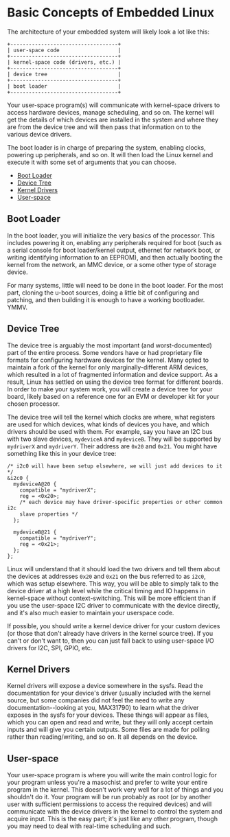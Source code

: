 <!-- vim: set spell spelllang=en_us: -->

# Basic Concepts of Embedded Linux

The architecture of your embedded system will likely look a lot like this:

```
+-----------------------------------+
| user-space code                   |
+-----------------------------------+
| kernel-space code (drivers, etc.) |
+-----------------------------------+
| device tree                       |
+-----------------------------------+
| boot loader                       |
+-----------------------------------+
```

Your user-space program(s) will communicate with kernel-space drivers to access
hardware devices, manage scheduling, and so on. The kernel will get the details
of which devices are installed in the system and where they are from the device
tree and will then pass that information on to the various device drivers.

The boot loader is in charge of preparing the system, enabling clocks, powering
up peripherals, and so on. It will then load the Linux kernel and execute it
with some set of arguments that you can choose.

<!-- vim-markdown-toc GFM -->

* [Boot Loader](#boot-loader)
* [Device Tree](#device-tree)
* [Kernel Drivers](#kernel-drivers)
* [User-space](#user-space)

<!-- vim-markdown-toc -->

## Boot Loader

In the boot loader, you will initialize the very basics of the processor. This
includes powering it on, enabling any peripherals required for boot (such as
a serial console for boot loader/kernel output, ethernet for network boot, or
writing identifying information to an EEPROM), and then actually booting the
kernel from the network, an MMC device, or a some other type of storage device.

For many systems, little will need to be done in the boot loader. For the most
part, cloning the u-boot sources, doing a little bit of configuring and
patching, and then building it is enough to have a working bootloader. YMMV.

## Device Tree

The device tree is arguably the most important (and worst-documented) part of
the entire process. Some vendors have or had proprietary file formats for
configuring hardware devices for the kernel. Many opted to maintain a fork of
the kernel for only marginally-different ARM devices, which resulted in a lot of
fragmented information and device support. As a result, Linux has settled on
using the device tree format for different boards. In order to make your system
work, you will create a device tree for your board, likely based on a reference
one for an EVM or developer kit for your chosen processor.

The device tree will tell the kernel which clocks are where, what registers are
used for which devices, what kinds of devices you have, and which drivers should
be used with them. For example, say you have an I2C bus with two slave devices,
`mydeviceA` and `mydeviceB`. They will be supported by `mydriverX` and
`mydriverY`. Their address are `0x20` and `0x21`. You might have something like
this in your device tree:

```
/* i2c0 will have been setup elsewhere, we will just add devices to it */
&i2c0 {
  mydeviceA@20 {
    compatible = "mydriverX";
    reg = <0x20>;
    /* each device may have driver-specific properties or other common i2c
    slave properties */
  };

  mydeviceB@21 {
    compatible = "mydriverY";
    reg = <0x21>;
  };
};
```

Linux will understand that it should load the two drivers and tell them about
the devices at addresses `0x20` and `0x21` on the bus referred to as `i2c0`,
which was setup elsewhere. This way, you will be able to simply talk to the
device driver at a high level while the critical timing and IO happens in
kernel-space without context-switching. This will be more efficient than if you
use the user-space I2C driver to communicate with the device directly, and it's
also much easier to maintain your userspace code.

If possible, you should write a kernel device driver for your custom devices (or
those that don't already have drivers in the kernel source tree). If you can't
or don't want to, then you can just fall back to using user-space I/O drivers
for I2C, SPI, GPIO, etc.

## Kernel Drivers

Kernel drivers will expose a device somewhere in the sysfs. Read the
documentation for your device's driver (usually included with the kernel source,
but some companies did not feel the need to write any documentation--looking at
you, MAX31790) to learn what the driver exposes in the sysfs for your devices.
These things will appear as files, which you can open and read and write, but
they will only accept certain inputs and will give you certain outputs. Some
files are made for polling rather than reading/writing, and so on. It all
depends on the device.

## User-space

Your user-space program is where you will write the main control logic for your
program unless you're a masochist and prefer to write your entire program in the
kernel. This doesn't work very well for a lot of things and you shouldn't do it.
Your program will be run probably as root (or by another user with sufficient
permissions to access the required devices) and will communicate with the device
drivers in the kernel to control the system and acquire input. This is the easy
part; it's just like any other program, though you may need to deal with
real-time scheduling and such.
